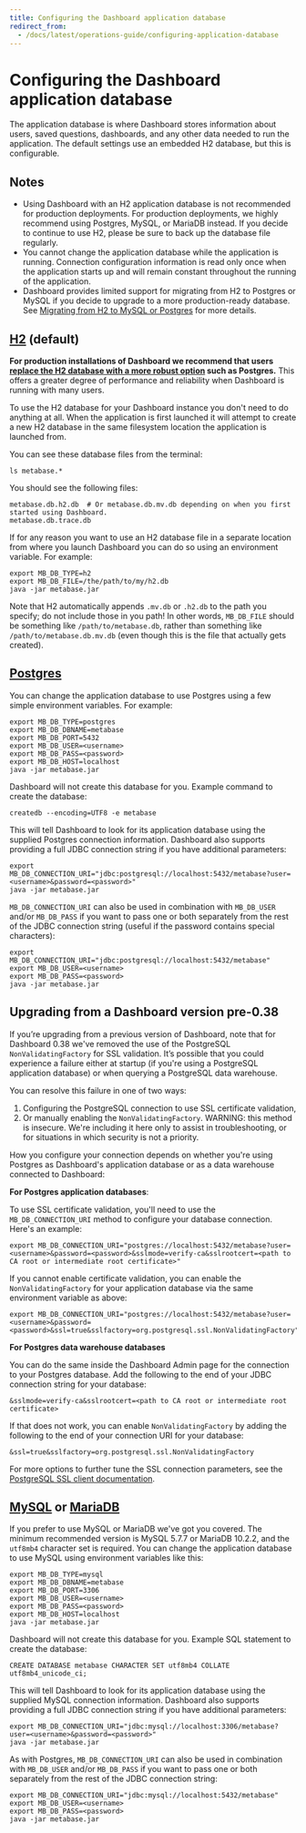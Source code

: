 ```yaml
---
title: Configuring the Dashboard application database
redirect_from:
  - /docs/latest/operations-guide/configuring-application-database
---
```


# Configuring the Dashboard application database

The application database is where Dashboard stores information about users, saved questions, dashboards, and any other
data needed to run the application. The default settings use an embedded H2 database, but this is configurable.

## Notes

- Using Dashboard with an H2 application database is not recommended for production deployments. For production
  deployments, we highly recommend using Postgres, MySQL, or MariaDB instead. If you decide to continue to use H2,
  please be sure to back up the database file regularly.
- You cannot change the application database while the application is running. Connection configuration information is
  read only once when the application starts up and will remain constant throughout the running of the application.
- Dashboard provides limited support for migrating from H2 to Postgres or MySQL if you decide to upgrade to a more
  production-ready database. See [Migrating from H2 to MySQL or Postgres](migrating-from-h2.md) for more details.

## [H2](https://www.h2database.com/) (default)

**For production installations of Dashboard we recommend that users [replace the H2 database with a more robust option](./migrating-from-h2.md) such as Postgres.** This offers a greater degree of performance and reliability when Dashboard is running with many users.

To use the H2 database for your Dashboard instance you don't need to do anything at all. When the application is first launched it will attempt to create a new H2 database in the same filesystem location the application is launched from.

You can see these database files from the terminal:

    ls metabase.*

You should see the following files:

    metabase.db.h2.db  # Or metabase.db.mv.db depending on when you first started using Dashboard.
    metabase.db.trace.db

If for any reason you want to use an H2 database file in a separate location from where you launch Dashboard you can do so using an environment variable. For example:

    export MB_DB_TYPE=h2
    export MB_DB_FILE=/the/path/to/my/h2.db
    java -jar metabase.jar

Note that H2 automatically appends `.mv.db` or `.h2.db` to the path you specify; do not include those in you path! In other words, `MB_DB_FILE` should be something like `/path/to/metabase.db`, rather than something like `/path/to/metabase.db.mv.db` (even though this is the file that actually gets created).

## [Postgres](https://www.postgresql.org/)

You can change the application database to use Postgres using a few simple environment variables. For example:

    export MB_DB_TYPE=postgres
    export MB_DB_DBNAME=metabase
    export MB_DB_PORT=5432
    export MB_DB_USER=<username>
    export MB_DB_PASS=<password>
    export MB_DB_HOST=localhost
    java -jar metabase.jar

Dashboard will not create this database for you. Example command to create the database:

    createdb --encoding=UTF8 -e metabase

This will tell Dashboard to look for its application database using the supplied Postgres connection information.
Dashboard also supports providing a full JDBC connection string if you have additional parameters:

    export MB_DB_CONNECTION_URI="jdbc:postgresql://localhost:5432/metabase?user=<username>&password=<password>"
    java -jar metabase.jar

`MB_DB_CONNECTION_URI` can also be used in combination with `MB_DB_USER` and/or `MB_DB_PASS` if you want to pass one
or both separately from the rest of the JDBC connection string (useful if the password contains special characters):

    export MB_DB_CONNECTION_URI="jdbc:postgresql://localhost:5432/metabase"
    export MB_DB_USER=<username>
    export MB_DB_PASS=<password>
    java -jar metabase.jar


## Upgrading from a Dashboard version pre-0.38

If you’re upgrading from a previous version of Dashboard, note that for Dashboard 0.38 we've removed the use of the PostgreSQL `NonValidatingFactory` for SSL validation. It’s possible that you could experience a failure either at startup (if you're using a PostgreSQL application database) or when querying a PostgreSQL data warehouse.

You can resolve this failure in one of two ways:

1. Configuring the PostgreSQL connection to use SSL certificate validation,
2. Or manually enabling the `NonValidatingFactory`. WARNING: this method is insecure. We're including it here only to assist in troubleshooting, or for situations in which security is not a priority.

How you configure your connection depends on whether you're using Postgres as Dashboard's application database or as a data warehouse connected to Dashboard:

**For Postgres application databases**:

To use SSL certificate validation, you'll need to use the `MB_DB_CONNECTION_URI` method to configure your database connection. Here's an example:

```
export MB_DB_CONNECTION_URI="postgres://localhost:5432/metabase?user=<username>&password=<password>&sslmode=verify-ca&sslrootcert=<path to CA root or intermediate root certificate>"
```

If you cannot enable certificate validation, you can enable the `NonValidatingFactory` for your application database via the same environment variable as above:

```
export MB_DB_CONNECTION_URI="postgres://localhost:5432/metabase?user=<username>&password=<password>&ssl=true&sslfactory=org.postgresql.ssl.NonValidatingFactory"
```

**For Postgres data warehouse databases**

You can do the same inside the Dashboard Admin page for the connection to your Postgres database. Add the following to the end of your JDBC connection string for your database:

```
&sslmode=verify-ca&sslrootcert=<path to CA root or intermediate root certificate>
```

If that does not work, you can enable `NonValidatingFactory` by adding the following to the end of your connection URI for your database:

```
&ssl=true&sslfactory=org.postgresql.ssl.NonValidatingFactory
```

For more options to further tune the SSL connection parameters,
see the [PostgreSQL SSL client documentation](https://jdbc.postgresql.org/documentation/ssl/#configuring-the-client).


## [MySQL](https://www.mysql.com/) or [MariaDB](https://www.mariadb.org/)

If you prefer to use MySQL or MariaDB we've got you covered. The minimum recommended version is MySQL 5.7.7 or MariaDB
10.2.2, and the `utf8mb4` character set is required. You can change the application database to use MySQL using
environment variables like this:

    export MB_DB_TYPE=mysql
    export MB_DB_DBNAME=metabase
    export MB_DB_PORT=3306
    export MB_DB_USER=<username>
    export MB_DB_PASS=<password>
    export MB_DB_HOST=localhost
    java -jar metabase.jar

Dashboard will not create this database for you. Example SQL statement to create the database:

    CREATE DATABASE metabase CHARACTER SET utf8mb4 COLLATE utf8mb4_unicode_ci;

This will tell Dashboard to look for its application database using the supplied MySQL connection information. Dashboard
also supports providing a full JDBC connection string if you have additional parameters:

    export MB_DB_CONNECTION_URI="jdbc:mysql://localhost:3306/metabase?user=<username>&password=<password>"
    java -jar metabase.jar

As with Postgres, `MB_DB_CONNECTION_URI` can also be used in combination with `MB_DB_USER` and/or `MB_DB_PASS` if you
want to pass one or both separately from the rest of the JDBC connection string:

    export MB_DB_CONNECTION_URI="jdbc:mysql://localhost:5432/metabase"
    export MB_DB_USER=<username>
    export MB_DB_PASS=<password>
    java -jar metabase.jar
